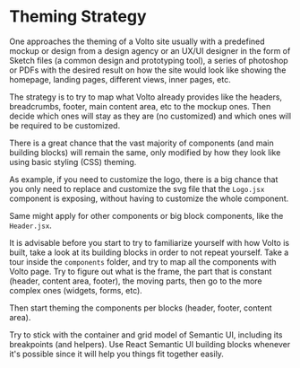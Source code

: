 # Theming Strategy

One approaches the theming of a Volto site usually with a predefined mockup or
design from a design agency or an UX/UI designer in the form of Sketch files
(a common design and prototyping tool), a series of photoshop or PDFs with the
desired result on how the site would look like showing the homepage, landing
pages, different views, inner pages, etc.

The strategy is to try to map what Volto already provides like the headers,
breadcrumbs, footer, main content area, etc to the mockup ones. Then decide
which ones will stay as they are (no customized) and which ones will be
required to be customized.

There is a great chance that the vast majority of components (and main building
blocks) will remain the same, only modified by how they look like using basic
styling (CSS) theming.

As example, if you need to customize the logo, there is a big chance that you
only need to replace and customize the svg file that the `Logo.jsx` component
is exposing, without having to customize the whole component.

Same might apply for other components or big block components, like the
`Header.jsx`.

It is advisable before you start to try to familiarize yourself with how Volto
is built, take a look at its building blocks in order to not repeat yourself.
Take a tour inside the `components` folder, and try to map all the components
with Volto page. Try to figure out what is the frame, the part that is constant
(header, content area, footer), the moving parts, then go to the more complex
ones (widgets, forms, etc).

Then start theming the components per blocks (header, footer, content area).

Try to stick with the container and grid model of Semantic UI, including its
breakpoints (and helpers). Use React Semantic UI building blocks whenever it's
possible since it will help you things fit together easily.

